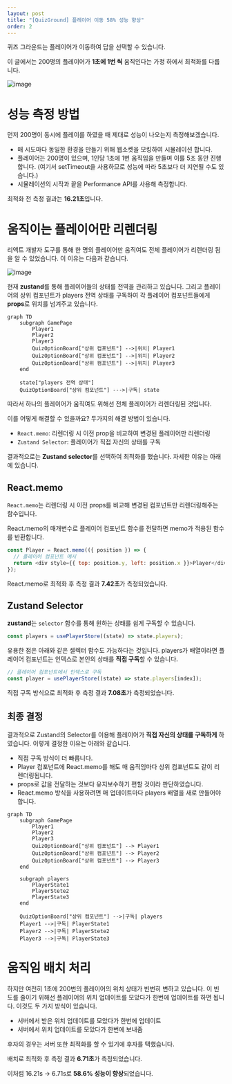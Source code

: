 ```yaml
---
layout: post
title: "[QuizGround] 플레이어 이동 58% 성능 향상"
order: 2
---
```


퀴즈 그라운드는 플레이어가 이동하여 답을 선택할 수 있습니다.

이 글에서는 200명의 플레이어가 **1초에 1번 씩** 움직인다는 가정 하에서 최적화를 다룹니다.

![image](https://github.com/user-attachments/assets/ee312051-8725-4bed-8914-710ccfed72b3)

# 성능 측정 방법

먼저 200명이 동시에 플레이를 하였을 때 제대로 성능이 나오는지 측정해보겠습니다.

- 매 시도마다 동일한 환경을 만들기 위해 웹소켓을 모킹하여 시뮬레이션 합니다.
- 플레이어는 200명이 있으며, 1인당 1초에 1번 움직임을 만들며 이를 5초 동안 진행합니다. (여기서 setTimeout을 사용하므로 성능에 따라 5초보다 더 지연될 수도 있습니다.)
- 시뮬레이션의 시작과 끝을 Performance API를 사용해 측정합니다.

최적화 전 측정 결과는 **16.21초**입니다.

# 움직이는 플레이어만 리렌더링

리액트 개발자 도구를 통해 한 명의 플레이어만 움직여도 전체 플레이어가 리렌더링 됨을 알 수 있었습니다. 이 이유는 다음과 같습니다.

![image](https://github.com/user-attachments/assets/c3effe02-b3ee-4492-8dd2-090a003ec124)

현재 **zustand**를 통해 플레이어들의 상태를 전역을 관리하고 있습니다. 그리고 플레이어의 상위 컴포넌트가 players 전역 상태를 구독하여 각 플레이어 컴포넌트들에게 **props**로 위치를 넘겨주고 있습니다.

```mermaid
graph TD
    subgraph GamePage
        Player1
        Player2
        Player3
        QuizOptionBoard["상위 컴포넌트"] -->|위치| Player1
        QuizOptionBoard["상위 컴포넌트"] -->|위치| Player2
        QuizOptionBoard["상위 컴포넌트"] -->|위치| Player3
    end

    state["players 전역 상태"]
    QuizOptionBoard["상위 컴포넌트"] --->|구독| state
```

따라서 하나의 플레이어가 움직여도 위해선 전체 플레이어가 리렌더링된 것입니다.

이를 어떻게 해결할 수 있을까요? 두가지의 해결 방법이 있습니다.

- `React.memo`: 리렌더링 시 이전 prop을 비교하여 변경된 플레이어만 리렌더링
- `Zustand Selector`: 플레이어가 직접 자신의 상태를 구독

결과적으로는 **Zustand selector**를 선택하여 최적화를 했습니다. 자세한 이유는 아래에 있습니다.

## React.memo

`React.memo`는 리렌더링 시 이전 props를 비교해 변경된 컴포넌트만 리렌더링해주는 함수입니다.

React.memo의 매개변수로 플레이어 컴포넌트 함수를 전달하면 memo가 적용된 함수를 반환합니다.

```js
const Player = React.memo(({ position }) => {
  // 플레이어 컴포넌트 예시
  return <div style={{ top: position.y, left: position.x }}>Player</div>;
});
```

React.memo로 최적화 후 측정 결과 **7.42초**가 측정되었습니다.

## Zustand Selector

**zustand**는 `selector` 함수를 통해 원하는 상태를 쉽게 구독할 수 있습니다.

```js
const players = usePlayerStore((state) => state.players);
```

유용한 점은 아래와 같은 셀렉터 함수도 가능하다는 것입니다. players가 배열이라면 플레이어 컴포넌트는 인덱스로 본인의 상태를 **직접 구독**할 수 있습니다.

```js
// 플레이어 컴포넌트에서 인덱스로 구독
const player = usePlayerStore((state) => state.players[index]);
```

직접 구독 방식으로 최적화 후 측정 결과 **7.08초**가 측정되었습니다.

## 최종 결정

결과적으로 Zustand의 Selector를 이용해 플레이어가 **직접 자신의 상태를 구독하게** 하였습니다. 이렇게 결정한 이유는 아래와 같습니다.

- 직접 구독 방식이 더 빠릅니다.
- Player 컴포넌트에 React.memo를 해도 매 움직임마다 상위 컴포넌트도 같이 리렌더링됩니다.
- props로 값을 전달하는 것보다 유지보수하기 편할 것이라 판단하였습니다.
- React.memo 방식을 사용하려면 매 업데이트마다 players 배열을 새로 만들어야합니다.

```mermaid
graph TD
    subgraph GamePage
        Player1
        Player2
        Player3
        QuizOptionBoard["상위 컴포넌트"] --> Player1
        QuizOptionBoard["상위 컴포넌트"] --> Player2
        QuizOptionBoard["상위 컴포넌트"] --> Player3
    end

    subgraph players
        PlayerState1
        PlayerStete2
        PlayerState3
    end

    QuizOptionBoard["상위 컴포넌트"] -->|구독| players
    Player1 -->|구독| PlayerState1
    Player2 -->|구독| PlayerStete2
    Player3 -->|구독| PlayerState3
```

# 움직임 배치 처리

하지만 여전히 1초에 200번의 플레이어의 위치 상태가 빈번히 변하고 있습니다. 이 빈도를 줄이기 위해선 플레이어의 위치 업데이트를 모았다가 한번에 업데이트를 하면 됩니다. 이것도 두 가지 방식이 있습니다.

- 서버에서 받은 위치 업데이트를 모았다가 한번에 업데이트
- 서버에서 위치 업데이트를 모았다가 한번에 보내줌

후자의 경우는 서버 또한 최적화를 할 수 있기에 후자를 택했습니다.

배치로 최적화 후 측정 결과 **6.71초**가 측정되었습니다.

이처럼 16.21s → 6.71s로 **58.6% 성능이 향상**되었습니다.
